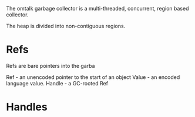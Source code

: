 
The omtalk garbage collector is a multi-threaded, concurrent, region based collector.

The heap is divided into non-contiguous regions.

# Refs

Refs are bare pointers into the garba


Ref - an unencoded pointer to the start of an object
Value - an encoded language value.
Handle - a GC-rooted Ref
# Handles

